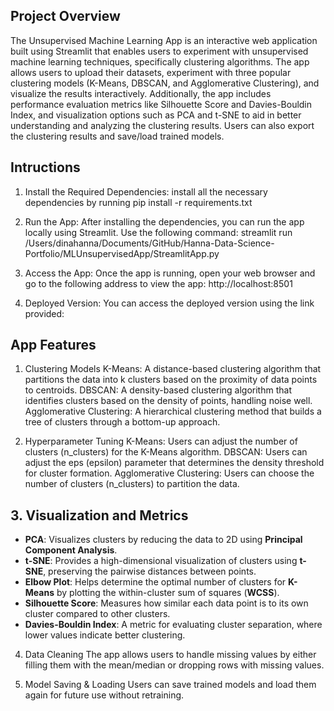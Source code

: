 ## Project Overview
The Unsupervised Machine Learning App is an interactive web application built using Streamlit that enables users to experiment with unsupervised machine learning techniques, specifically clustering algorithms. The app allows users to upload their datasets, experiment with three popular clustering models (K-Means, DBSCAN, and Agglomerative Clustering), and visualize the results interactively. Additionally, the app includes performance evaluation metrics like Silhouette Score and Davies-Bouldin Index, and visualization options such as PCA and t-SNE to aid in better understanding and analyzing the clustering results. Users can also export the clustering results and save/load trained models.

## Intructions
1. Install the Required Dependencies: install all the necessary dependencies by running pip install -r requirements.txt

2. Run the App: After installing the dependencies, you can run the app locally using Streamlit. Use the following command: streamlit run /Users/dinahanna/Documents/GitHub/Hanna-Data-Science-Portfolio/MLUnsupervisedApp/StreamlitApp.py

3. Access the App: Once the app is running, open your web browser and go to the following address to view the app: http://localhost:8501

4. Deployed Version:  You can access the deployed version using the link provided: 

## App Features
1. Clustering Models
    K-Means: A distance-based clustering algorithm that partitions the data into k clusters based on the proximity of data points to centroids.
    DBSCAN: A density-based clustering algorithm that identifies clusters based on the density of points, handling noise well.
    Agglomerative Clustering: A hierarchical clustering method that builds a tree of clusters through a bottom-up approach.

2. Hyperparameter Tuning
    K-Means: Users can adjust the number of clusters (n_clusters) for the K-Means algorithm.
    DBSCAN: Users can adjust the eps (epsilon) parameter that determines the density threshold for cluster formation.
    Agglomerative Clustering: Users can choose the number of clusters (n_clusters) to partition the data.

## 3. Visualization and Metrics

- **PCA**: Visualizes clusters by reducing the data to 2D using **Principal Component Analysis**.
- **t-SNE**: Provides a high-dimensional visualization of clusters using **t-SNE**, preserving the pairwise distances between points.
- **Elbow Plot**: Helps determine the optimal number of clusters for **K-Means** by plotting the within-cluster sum of squares (**WCSS**).
- **Silhouette Score**: Measures how similar each data point is to its own cluster compared to other clusters.
- **Davies-Bouldin Index**: A metric for evaluating cluster separation, where lower values indicate better clustering.


4. Data Cleaning
The app allows users to handle missing values by either filling them with the mean/median or dropping rows with missing values.

5. Model Saving & Loading
Users can save trained models and load them again for future use without retraining.
